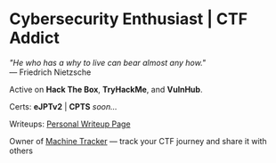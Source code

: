 # Cybersecurity Enthusiast | CTF Addict

*"He who has a why to live can bear almost any how."*  
— Friedrich Nietzsche

Active on **Hack The Box**, **TryHackMe**, and **VulnHub**.

Certs: **eJPTv2** | **CPTS** *soon...*

Writeups: [Personal Writeup Page](https://deloriancs.github.io/)

Owner of [Machine Tracker](https://machinetracker.lovable.app) — track your CTF journey and share it with others
